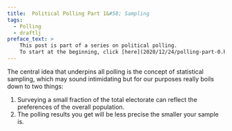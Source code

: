 ```yaml
---
title:  Political Polling Part 1&#58; Sampling
tags:
  - Polling
  - draftlj
preface_text: >
    This post is part of a series on political polling.
    To start at the beginning, click [here](2020/12/24/polling-part-0.html).
---
```


The central idea that underpins all polling is the concept of statistical sampling,
which may sound intimidating
but for our purposes really boils down to two things:

<!--more-->

1. Surveying a small fraction of the total electorate can reflect
the preferences of the overall population.
2. The polling results you get will be less precise the smaller your
sample is.

